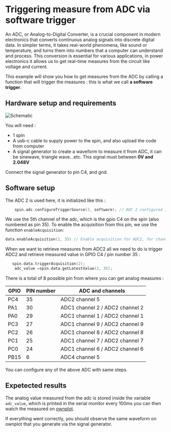 # Triggering measure from ADC via software trigger

An ADC, or Analog-to-Digital Converter, is a crucial component in modern electronics that converts continuous analog signals into discrete digital data. In simpler terms, it takes real-world phenomena, like sound or temperature, and turns them into numbers that a computer can understand and process. This conversion is essential for various applications, in power electronics it allows us to get real-time measures from the circuit like voltage and current. 

This example will show you how to get measures from the ADC by calling a function that will trigger the measures : this is what we call **a software trigger**.

## Hardware setup and requirements

![Schematic](Image/schema.png)

You will need : 

- 1 spin
- A usb-c cable to supply power to the spin, and also upload the code from computer
- A signal generator to create a waveform to measure it from ADC, it can be sinewave, triangle wave...etc. This signal must between **0V and 2.048V**

Connect the signal generator to pin C4, and gnd. 

## Software setup 

The ADC 2 is used here, it is initialized like this : 

```cpp
    spin.adc.configureTriggerSource(2, software); // ADC 2 configured in software mode
```
We use the 5th channel of the adc, which is the gpio C4 on the spin (also numbered as pin 35). To enable the acquisition from this pin, we use the function `enableAcquisition`: 

```cpp
data.enableAcquisition(2, 35) // Enable acquisition for ADC2, for channel 5 (localized in GPIO C4 / pin number 35)
```
When we want to retrieve measures from ADC2 all we need to do is trigger ADC2 and retrieve measured value in GPIO C4 / pin number 35 :

```cpp
   spin.data.triggerAcquisition(2);
    adc_value =spin.data.getLatestValue(2, 35);
```

There is a total of 8 possible pin from where you can get analog measures :

| GPIO | PIN number | ADC and channels                |
|------|------------|---------------------------------|
| PC4  | 35         | ADC2 channel 5                  |
| PA1  | 30         | ADC1 channel 2 / ADC2 channel 2 |
| PA0  | 29         | ADC1 channel 1 / ADC2 channel 1 |
| PC3  | 27         | ADC1 channel 9 / ADC2 channel 9 |
| PC2  | 26         | ADC1 channel 8 / ADC2 channel 8 |
| PC1  | 25         | ADC1 channel 7 / ADC2 channel 7 |
| PC0  | 24         | ADC1 channel 6 / ADC2 channel 6 |
| PB15 | 6          | ADC4 channel 5                  |

You can configure any of the above ADC with same steps.

## Expetected results

The analog value measured from the adc is stored inside the variable `adc_value`, which is printed in the serial monitor every 100ms you can then watch the measured on [ownplot](https://github.com/owntech-foundation/OwnPlot). 

If everything went correctly, you should observe the same waveform on ownplot that you generate via the signal generator. 